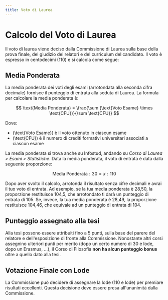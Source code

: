 ```yaml
---
title: Voto di Laurea
---
```


# Calcolo del Voto di Laurea

Il voto di laurea viene deciso dalla Commissione di Laurea sulla base della prova finale, del giudizio dei relatori e del curriculum del candidato. Il voto è espresso in centodecimi (110) e si calcola come segue:

## Media Ponderata

La media ponderata dei voti degli esami (arrotondata alla seconda cifra decimale) fornisce il punteggio di entrata alla seduta di Laurea. La formula per calcolare la media ponderata è:

$$
\text{Media Ponderata} = \frac{\sum (\text{Voto Esame} \times \text{CFU})}{\sum \text{CFU}}
$$

Dove:
- \(\text{Voto Esame}\) è il voto ottenuto in ciascun esame
- \(\text{CFU}\) è il numero di crediti formativi universitari associati a ciascun esame

La media ponderata si trova anche su Infostud, andando su _Corso di Laurea > Esami > Statistiche_. Data la media ponderata, il voto di entrata è data dalla seguente proporzione:

$$
\text{Media Ponderata} : 30 = x: 110
$$

Dopo aver svolto il calcolo, arrotonda il risultato senza cifre decimali e avrai il tuo voto di entrata. Ad esempio, se la tua media ponderata è 28,50, la proporzione restituisce 104,5, che arrotondato ti darà un punteggio di entrata di 105. Se, invece, la tua media ponderata è 28,49, la proporzione restituisce 104,46, che equivale ad un punteggio di entrata di 104.

## Punteggio assegnato alla tesi

Alla tesi possono essere attribuiti fino a 5 punti, sulla base del parere del relatore e dell'esposizione di fronte alla Commissione. Nonostante altri corsi assegnino ulteriori punti per merito (dopo un certo numero di 30 e lode, dopo un Erasmus, ...), il Corso di FIlosofia  __non ha alcun punteggio bonus__ oltre a quello dato alla tesi.

## Votazione Finale con Lode

La Commissione può decidere di assegnare la lode (110 e lode) per premiare risultati eccellenti. Questa decisione deve essere presa all'unanimità dalla Commissione.

